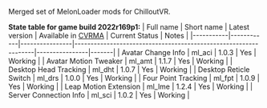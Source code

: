 Merged set of MelonLoader mods for ChilloutVR.

**State table for game build 2022r169p1:**
| Full name | Short name | Latest version | Available in [CVRMA](https://github.com/knah/CVRMelonAssistant) | Current Status | Notes |
|-----------|------------|----------------|-----------------------------------------------------------------|----------------|-------|
| Avatar Change Info | ml_aci | 1.0.3 | Yes | Working |
| Avatar Motion Tweaker | ml_amt | 1.1.7 | Yes | Working |
| Desktop Head Tracking | ml_dht | 1.0.7 | Yes | Working |
| Desktop Reticle Switch | ml_drs | 1.0.0 | Yes | Working |
| Four Point Tracking | ml_fpt | 1.0.9 | Yes | Working |
| Leap Motion Extension | ml_lme | 1.2.4 | Yes | Working |
| Server Connection Info | ml_sci | 1.0.2 | Yes | Working |
